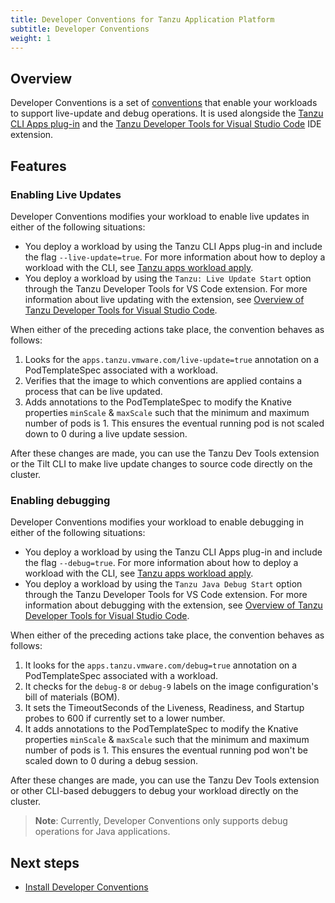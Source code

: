 ```yaml
---
title: Developer Conventions for Tanzu Application Platform
subtitle: Developer Conventions
weight: 1
---
```


## <a id='overview'></a>Overview

Developer Conventions is a set of [conventions](../convention-service/about.md) that
enable your workloads to support live-update and debug operations.
It is used alongside the [Tanzu CLI Apps plug-in](../cli-plugins/apps/overview.md)
and the [Tanzu Developer Tools for Visual Studio Code](../vscode-extension/about.md) IDE extension.

## <a id='features'></a>Features

### <a id='enable-live-updates'></a>Enabling Live Updates

Developer Conventions modifies your workload to enable live updates in either of the following situations:

- You deploy a workload by using the Tanzu CLI Apps plug-in and include the flag `--live-update=true`. For more information about how to deploy a workload with the CLI, see [Tanzu apps workload apply](../cli-plugins/apps/command-reference/tanzu-apps-workload-apply.md).
- You deploy a workload by using the `Tanzu: Live Update Start` option through the
Tanzu Developer Tools for VS Code extension. For more information about live updating with the
extension, see [Overview of Tanzu Developer Tools for Visual Studio Code](../vscode-extension/about.md).

When either of the preceding actions take place, the convention behaves as follows:

1. Looks for the `apps.tanzu.vmware.com/live-update=true` annotation on a PodTemplateSpec associated with a workload.
2. Verifies that the image to which conventions are applied contains a process that can be live updated.
3. Adds annotations to the PodTemplateSpec to modify the Knative properties `minScale` & `maxScale` such that the minimum and maximum number of pods is 1. This ensures the eventual running pod is not scaled down to 0 during a live update session.

After these changes are made, you can use the Tanzu Dev Tools extension
or the Tilt CLI to make live update changes to source code directly on the cluster.

### <a id='enable-debug'></a>Enabling debugging

Developer Conventions modifies your workload to enable debugging in either of the following situations:

- You deploy a workload by using the Tanzu CLI Apps plug-in and include the flag `--debug=true`. For more information about how to deploy a workload with the CLI, see [Tanzu apps workload apply](../cli-plugins/apps/command-reference/tanzu-apps-workload-apply.md).
- You deploy a workload by using the `Tanzu Java Debug Start` option through the
Tanzu Developer Tools for VS Code extension. For more information about debugging with the extension, see [Overview of Tanzu Developer Tools for Visual Studio Code](../vscode-extension/about.md).

When either of the preceding actions take place, the convention behaves as follows:

1. It looks for the `apps.tanzu.vmware.com/debug=true` annotation on a PodTemplateSpec associated with a workload.
2. It checks for the `debug-8` or `debug-9` labels on the image configuration's bill of materials (BOM).
3. It sets the TimeoutSeconds of the Liveness, Readiness, and Startup probes to 600 if currently set to a lower number.
4. It adds annotations to the PodTemplateSpec to modify the Knative properties `minScale` & `maxScale` such that the minimum and maximum number of pods is 1. This ensures the eventual running pod won't be scaled down to 0 during a debug session.

After these changes are made, you can use the Tanzu Dev Tools extension or other CLI-based debuggers to debug your workload directly on the cluster.

> **Note**: Currently, Developer Conventions only supports debug operations for Java applications.

## <a id='next-steps'></a> Next steps

- [Install Developer Conventions](install-dev-conventions.md)
